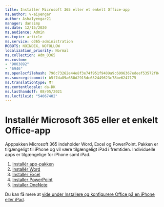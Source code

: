```yaml
---
title: Installér Microsoft 365 eller et enkelt Office-app
ms.author: v-aiyengar
author: AshaIyengar21
manager: dansimp
ms.date: 12/15/2020
ms.audience: Admin
ms.topic: article
ms.service: o365-administration
ROBOTS: NOINDEX, NOFOLLOW
localization_priority: Normal
ms.collection: Adm_O365
ms.custom:
- "9003892"
- "6946"
ms.openlocfilehash: 796c73262e44e8f3e74f951f9409a9c6996367edeef53572f8caf6bbb56adf47
ms.sourcegitcommit: b5f7da89a650d2915dc652449623c78be6247175
ms.translationtype: MT
ms.contentlocale: da-DK
ms.lasthandoff: 08/05/2021
ms.locfileid: "54067402"
---
```

# <a name="install-the-microsoft-365-app-bundle-or-an-individual-office-app"></a>Installér Microsoft 365 eller et enkelt Office-app

Apppakken Microsoft 365 indeholder Word, Excel og PowerPoint. Pakken er tilgængeligt til iPhone og vil være tilgængeligt iPad i fremtiden. Individuelle apps er tilgængelige for iPhone samt iPad.

1. [Installér app-pakken](https://go.microsoft.com/fwlink/?linkid=2136762)
1. [Installér Word](https://go.microsoft.com/fwlink/?linkid=2136974)
1. [Installer Excel](https://go.microsoft.com/fwlink/?linkid=2136975)
1. [Installer PowerPoint](https://go.microsoft.com/fwlink/?linkid=2136882)
1. [Installer OneNote](https://go.microsoft.com/fwlink/?linkid=2136883)

Du kan få mere at [vide under Installere og konfigurere Office på en iPhone eller iPad](https://go.microsoft.com/fwlink/?linkid=2135560).
